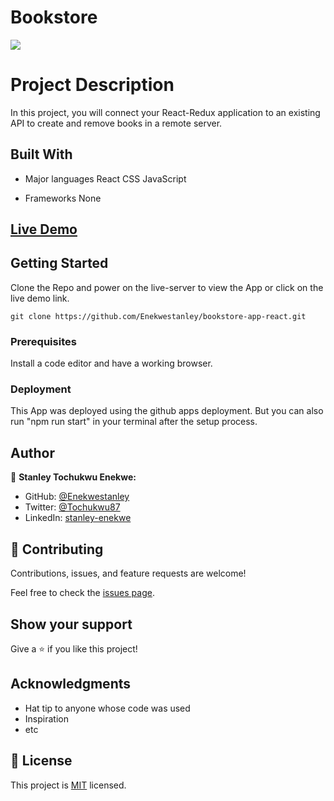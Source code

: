 # Bookstore

![](https://img.shields.io/badge/Microverse-blueviolet)

# Project Description

In this project, you will connect your React-Redux application to an existing API to create and remove books in a remote server.

## Built With

- Major languages
  React
  CSS
  JavaScript

- Frameworks
  None

## [Live Demo](https://book-store-appp.netlify.app/) 

## Getting Started

Clone the Repo and power on the live-server to view the App or click on the live demo link.

`git clone https://github.com/Enekwestanley/bookstore-app-react.git`

### Prerequisites

Install a code editor and have a working browser.

### Deployment

This App was deployed using the github apps deployment. But you can also run "npm run start" in your terminal after the setup process.

## Author

👤 **Stanley Tochukwu Enekwe:**

- GitHub: [@Enekwestanley](https://github.com/Enekwestanley)
- Twitter: [@Tochukwu87](https://twitter.com/tochukwu87)
- LinkedIn: [stanley-enekwe](https://www.linkedin.com/in/stanley-enekwe-285104230/)

## 🤝 Contributing

Contributions, issues, and feature requests are welcome!

Feel free to check the [issues page](https://github.com/Kelvin-Ben/Javascript-Project).

## Show your support

Give a ⭐️ if you like this project!

## Acknowledgments

- Hat tip to anyone whose code was used
- Inspiration
- etc

## 📝 License

This project is [MIT](./MIT.md) licensed.
